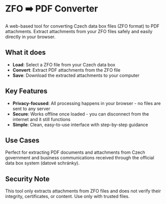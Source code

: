 # ZFO ➡️ PDF Converter

A web-based tool for converting Czech data box files (ZFO format) to PDF attachments. Extract attachments from your ZFO files safely and easily directly in your browser.

## What it does

- **Load**: Select a ZFO file from your Czech data box
- **Convert**: Extract PDF attachments from the ZFO file  
- **Save**: Download the extracted attachments to your computer

## Key Features

- **Privacy-focused**: All processing happens in your browser - no files are sent to any server
- **Secure**: Works offline once loaded - you can disconnect from the internet and it still functions
- **Simple**: Clean, easy-to-use interface with step-by-step guidance

## Use Cases

Perfect for extracting PDF documents and attachments from Czech government and business communications received through the official data box system (datové schránky).

## Security Note

This tool only extracts attachments from ZFO files and does not verify their integrity, certificates, or content. Use only with trusted files.
